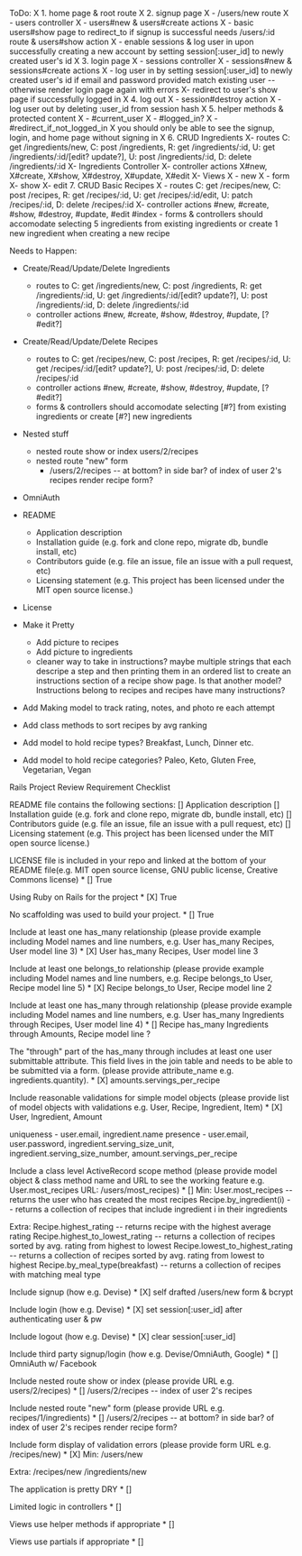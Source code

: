 ToDo:
  X 1. home page & root route
  X 2. signup page 
    X - /users/new route
    X - users controller
    X - users#new & users#create actions
    X - basic users#show page to redirect_to if signup is successful
        needs /users/:id route & users#show action
    X - enable sessions & log user in upon successfully creating a new account by setting session[:user_id] to newly created user's id
  X 3. login page
    X - sessions controller
    X - sessions#new & sessions#create actions
    X - log user in by setting session[:user_id] to newly created user's id if email and password provided match existing user -- otherwise render login page again with errors
    X- redirect to user's show page if successfully logged in
  X 4. log out 
    X - session#destroy action
    X - log user out by deleting :user_id from session hash
  X 5. helper methods & protected content
    X - #current_user
    X - #logged_in?
    X - #redirect_if_not_logged_in
       X you should only be able to see the signup, login, and home page without signing in
  X 6. CRUD Ingredients
      X- routes
        C: get /ingredients/new, C: post /ingredients, 
        R: get /ingredients/:id, 
        U: get /ingredients/:id/[edit? update?], U: post /ingredients/:id, 
        D: delete /ingredients/:id
      X- Ingredients Controller
      X- controller actions 
        X#new, 
        X#create, 
        X#show, 
        X#destroy, 
        X#update,
        X#edit
      X- Views
        X - new
        X - form
        X- show
        X- edit
    7. CRUD Basic Recipes
      X - routes
        C: get /recipes/new, C: post /recipes, 
        R: get /recipes/:id, U: get /recipes/:id/edit, 
        U: patch /recipes/:id, 
        D: delete /recipes/:id
      X- controller actions 
        #new, #create, 
        #show, 
        #destroy, 
        #update,
        #edit
        #index
      - forms & controllers should accomodate selecting 5 ingredients from existing ingredients or create 1 new ingredient when creating a new recipe

 Needs to Happen:
 - Create/Read/Update/Delete Ingredients
    - routes to C: get /ingredients/new, C: post /ingredients, R: get /ingredients/:id, U: get /ingredients/:id/[edit? update?], U: post /ingredients/:id, D: delete /ingredients/:id
    - controller actions #new, #create, #show, #destroy, #update, [? #edit?]

 - Create/Read/Update/Delete Recipes 
    - routes to C: get /recipes/new, C: post /recipes, R: get /recipes/:id, U: get /recipes/:id/[edit? update?], U: post /recipes/:id, D: delete /recipes/:id
    - controller actions #new, #create, #show, #destroy, #update, [? #edit?]
    - forms & controllers should accomodate selecting [#?] from existing ingredients or create [#?] new ingredients
  
  - Nested stuff
    - nested route show or index
        users/2/recipes
    - nested route "new" form
      - /users/2/recipes -- at bottom? in side bar? of index of user 2's recipes render recipe form?

  - OmniAuth
  - README 
    - Application description
    - Installation guide (e.g. fork and clone repo, migrate db, bundle install, etc)
    - Contributors guide (e.g. file an issue, file an issue with a pull request, etc)
    - Licensing statement (e.g. This project has been licensed under the MIT open source license.)

  - License





  - Make it Pretty
    - Add picture to recipes
    - Add picture to ingredients
    - cleaner way to take in instructions? maybe multiple strings that each descripe a step and then printing them in an ordered list to create an instructions section of a recipe show page. Is that another model? Instructions belong to recipes and recipes have many instructions?

  - Add Making model to track rating, notes, and photo re each attempt
  - Add class methods to sort recipes by avg ranking

  - Add model to hold recipe types? Breakfast, Lunch, Dinner etc.
  - Add model to hold recipe categories? Paleo, Keto, Gluten Free, Vegetarian, Vegan 




Rails Project Review Requirement Checklist

README file contains the following sections: 
[] Application description
[] Installation guide (e.g. fork and clone repo, migrate db, bundle install, etc)
[] Contributors guide (e.g. file an issue, file an issue with a pull request, etc)
[] Licensing statement (e.g. This project has been licensed under the MIT open source license.)

LICENSE file is included in your repo and linked at the bottom of your README file(e.g. MIT open source license, GNU public license, Creative Commons license) *
[] True

Using Ruby on Rails for the project *
[X] True

No scaffolding was used to build your project. *
[] True

Include at least one has_many relationship (please provide example including Model names and line numbers, e.g. User has_many Recipes, User model line 3) *
[X] 
User has_many Recipes, User model line 3
 
Include at least one belongs_to relationship (please provide example including Model names and line numbers, e.g. Recipe belongs_to User, Recipe model line 5) *
[X]
Recipe belongs_to User, Recipe model line 2

Include at least one has_many through relationship (please provide example including Model names and line numbers, e.g. User has_many Ingredients through Recipes, User model line 4) *
[]
Recipe has_many Ingredients through Amounts, Recipe model line ?


The "through" part of the has_many through includes at least one user submittable attribute. This field lives in the join table and needs to be able to be submitted via a form. (please provide attribute_name e.g. ingredients.quantity). *
[X]
amounts.servings_per_recipe

Include reasonable validations for simple model objects (please provide list of model objects with validations e.g. User, Recipe, Ingredient, Item) *
[X]
User, Ingredient, Amount

uniqueness - user.email, ingredient.name
presence - user.email, user.password, ingredient.serving_size_unit, ingredient.serving_size_number, amount.servings_per_recipe

Include a class level ActiveRecord scope method (please provide model object & class method name and URL to see the working feature e.g. User.most_recipes URL: /users/most_recipes) *
[] 
Min:
User.most_recipes -- returns the user who has created the most recipes
Recipe.by_ingredient(i) -- returns a collection of recipes that include ingredient i in their ingredients

Extra:
Recipe.highest_rating -- returns recipe with the highest average rating 
Recipe.highest_to_lowest_rating -- returns a collection of recipes sorted by avg. rating from highest to lowest
Recipe.lowest_to_highest_rating -- returns a collection of recipes sorted by avg. rating from lowest to highest
Recipe.by_meal_type(breakfast) -- returns a collection of recipes with matching meal type 


Include signup (how e.g. Devise) *
[X]
self drafted /users/new form & bcrypt

Include login (how e.g. Devise) *
[X]
set session[:user_id] after authenticating user & pw 

Include logout (how e.g. Devise) *
[X]
clear session[:user_id] 

Include third party signup/login (how e.g. Devise/OmniAuth, Google) *
[]
OmniAuth w/ Facebook

Include nested route show or index (please provide URL e.g. users/2/recipes) *
[]
/users/2/recipes -- index of user 2's recipes

Include nested route "new" form (please provide URL e.g. recipes/1/ingredients) *
[]
/users/2/recipes -- at bottom? in side bar? of index of user 2's recipes render recipe form?

Include form display of validation errors (please provide form URL e.g. /recipes/new) *
[X]
Min:
/users/new

Extra:
/recipes/new
/ingredients/new

The application is pretty DRY *
[]

Limited logic in controllers *
[]

Views use helper methods if appropriate *
[]

Views use partials if appropriate *
[]

